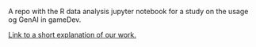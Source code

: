 A repo with the R data analysis jupyter notebook for a study on the usage og GenAI in gameDev.

[Link to a short explanation of our work.](https://thispro.notion.site/The-results-of-our-survey-on-GenAI-in-gameDev-fff1e275a64c805285d2e5cd20becf48?pvs=4)
